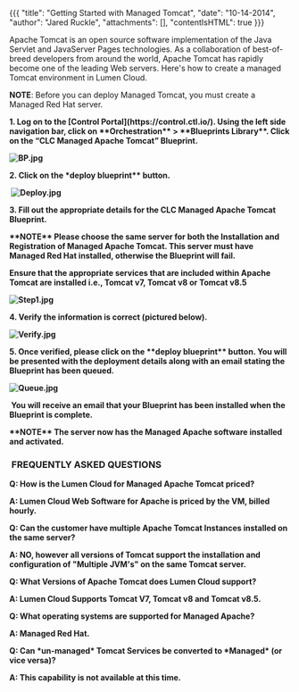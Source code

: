 {{{
  "title": "Getting Started with Managed Tomcat",
  "date": "10-14-2014",
  "author": "Jared Ruckle",
  "attachments": [],
  "contentIsHTML": true
}}}

<p>Apache Tomcat is an open source software implementation of the Java Servlet and JavaServer Pages technologies. As a collaboration of best-of-breed developers from around the world, Apache Tomcat has rapidly become one of the leading Web servers. Here's
  how to create a managed Tomcat environment in Lumen Cloud.</p>

**NOTE**: Before you can deploy Managed Tomcat, you must create a Managed Red Hat server.

<p><strong>1. Log on to the [Control Portal](https://control.ctl.io/). Using the left side navigation bar, click on **Orchestration** > **Blueprints Library**. Click on the “CLC Managed Apache Tomcat” Blueprint.
</p>
<p><img src="https://t3n.zendesk.com/attachments/token/0mnoFcduDqW2Q8csh3CG1CafP/?name=BP.jpg" alt="BP.jpg" />
</p>
<p><strong>2. Click on the *deploy blueprint** button.</strong>
</p>
<p>&nbsp;<img src="https://t3n.zendesk.com/attachments/token/VPcBGcrYCE170ILRDTGJHUFGr/?name=Deploy.jpg" alt="Deploy.jpg" /></p>
<p><strong>3. Fill out the appropriate details for the CLC Managed Apache Tomcat Blueprint.</strong>
</p>
<p><strong>**NOTE** Please choose the same server for both the Installation and Registration of Managed Apache Tomcat. This server must have Managed Red Hat installed, otherwise the Blueprint will fail.</strong>
</p>
<p>Ensure that the appropriate services that are included within Apache Tomcat are installed i.e., Tomcat v7, Tomcat v8 or Tomcat v8.5</p>
<p><img src="https://t3n.zendesk.com/attachments/token/xNqSoYrP7HOmsMapUnJEMkL1l/?name=Step1.jpg" alt="Step1.jpg" />
</p>
<p><strong>4. Verify the information is correct (pictured below).</strong>
</p>
<p><strong><img src="https://t3n.zendesk.com/attachments/token/83eKsGvOxxkIDSNlEZranoX0U/?name=Verify.jpg" alt="Verify.jpg" />&nbsp;</strong>
</p>
<p><strong>5. Once verified, please click on the **deploy blueprint** button. You will be presented with the deployment details along with an email stating the Blueprint has been queued.</strong>
</p>
<p><strong><img src="https://t3n.zendesk.com/attachments/token/TnNBlrI0ceVHGNoZ5PeDxXnHP/?name=Queue.jpg" alt="Queue.jpg" /></strong></p>
<p>&nbsp;You will receive an email that your Blueprint has been installed when the Blueprint is complete.</p>
<p><strong>**NOTE** The server now has the Managed Apache software installed and activated.</strong>
</p>
<h3><strong>&nbsp;FREQUENTLY ASKED QUESTIONS</strong></h3>

<p><strong>Q: How is the Lumen Cloud for Managed Apache Tomcat priced? </strong>
</p>
<p>A: Lumen Cloud Web Software for Apache is priced by the VM, billed hourly.</p>
<p><strong>Q: Can the customer have multiple Apache Tomcat Instances installed on the same server? </strong>
</p>
<p>A: NO, however all versions of Tomcat support the installation and configuration of "Multiple JVM's" on the same Tomcat server.</p>
<p><strong>Q: What Versions of Apache Tomcat does Lumen Cloud support? </strong>
</p>
<p>A: Lumen Cloud Supports Tomcat V7, Tomcat v8 and Tomcat v8.5.</p>
<p><strong>Q: What operating systems are supported for Managed Apache? </strong>
</p>
<p>A: Managed Red Hat.
</p>
<p><strong>Q: Can *un-managed* Tomcat Services be converted to *Managed* (or vice versa)?</strong>
</p>
<p>A: This capability is not available at this time.</p>
